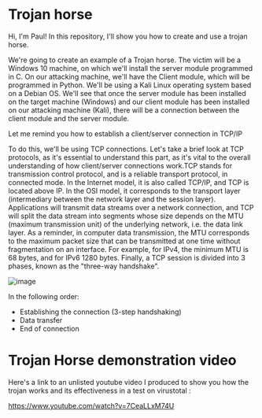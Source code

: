 # Trojan horse 

Hi, I'm Paul!
In this repository, I'll show you how to create and use a trojan horse. 

We're going to create an example of a Trojan horse. The victim will be a Windows 10 machine, on which we'll install the server module programmed in C.
On our attacking machine, we'll have the Client module, which will be programmed in Python. We'll be using a Kali Linux operating system based on a Debian OS.
We'll see that once the server module has been installed on the target machine (Windows) and our client module has been installed on our attacking machine (Kali), there will be a connection between the client module and the server module.

Let me remind you how to establish a client/server connection in TCP/IP

To do this, we'll be using TCP connections. Let's take a brief look at TCP protocols, as it's essential to understand this part, as it's vital to the overall understanding of how client/server connections work.TCP stands for transmission control protocol, and is a reliable transport protocol, in connected mode. In the Internet model, it is also called TCP/IP, and TCP is located above IP. In the OSI model, it corresponds to the transport layer (intermediary between the network layer and the session layer). Applications will transmit data streams over a network connection, and TCP will split the data stream into segments whose size depends on the MTU (maximum transmission unit) of the underlying network, i.e. the data link layer. As a reminder, in computer data transmission, the MTU corresponds to the maximum packet size that can be transmitted at one time without fragmentation on an interface. For example, for IPv4, the minimum MTU is 68 bytes, and for IPv6 1280 bytes. Finally, a TCP session is divided into 3 phases, known as the "three-way handshake".

![image](https://github.com/PaulGUYOUMARD/Trojan/assets/120189574/d4787699-a94b-487c-85cb-9cd45819d24f)

In the following order:
- Establishing the connection (3-step handshaking)
- Data transfer
- End of connection

# Trojan Horse demonstration video

Here's a link to an unlisted youtube video I produced to show you how the trojan works and its effectiveness in a test on virustotal :

https://www.youtube.com/watch?v=7CeaLLxM74U
